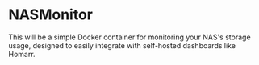 # NASMonitor
This will be a simple Docker container for monitoring your NAS's storage usage, designed to easily integrate with self-hosted dashboards like Homarr.
